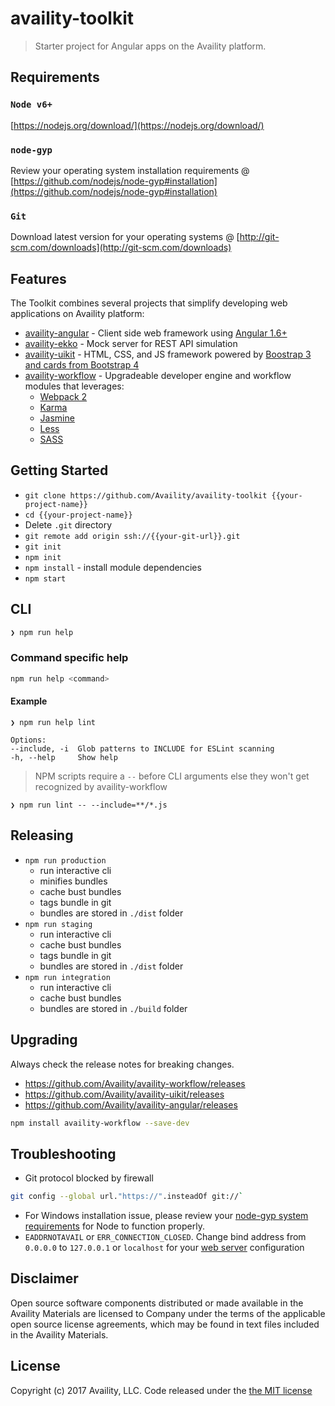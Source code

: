 # availity-toolkit

> Starter project for Angular apps on the Availity platform.

## Requirements

### `Node v6+`
[https://nodejs.org/download/](https://nodejs.org/download/)

### `node-gyp`

Review your operating system installation requirements @  [https://github.com/nodejs/node-gyp#installation](https://github.com/nodejs/node-gyp#installation)

### `Git`
Download latest version for your operating systems @ [http://git-scm.com/downloads](http://git-scm.com/downloads)

## Features

The Toolkit combines several projects that simplify developing web applications on Availity platform:

* [availity-angular](https://github.com/Availity/availity-angular) -  Client side web framework using [Angular 1.6+](https://github.com/angular/angular.js/tree/v1.2.28)
* [availity-ekko](https://github.com/Availity/availity-ekko) - Mock server for REST API simulation
* [availity-uikit](https://github.com/Availity/availity-uikit) - HTML, CSS, and JS framework powered by [Boostrap 3 and cards from Bootstrap 4](http://getbootstrap.com/)
* [availity-workflow](https://github.com/Availity/availity-workflow) - Upgradeable developer engine and workflow modules that leverages:
    * [Webpack 2](https://webpack.js.org/)
    * [Karma](http://karma-runner.github.io/0.13/index.html)
    * [Jasmine](http://jasmine.github.io/2.0/introduction.html)
    * [Less](http://lesscss.org/)
    * [SASS](https://github.com/sass/node-sass)
    
## Getting Started

* `git clone https://github.com/Availity/availity-toolkit {{your-project-name}}`
* `cd {{your-project-name}}`
*  Delete `.git` directory
* `git remote add origin ssh://{{your-git-url}}.git`
* `git init`
* `npm init`
* `npm install` - install module dependencies
* `npm start`

## CLI

```bash
❯ npm run help
```

### Command specific help
```bash
npm run help <command>
```

#### Example
```
❯ npm run help lint

Options:
--include, -i  Glob patterns to INCLUDE for ESLint scanning
-h, --help     Show help
```

> NPM scripts require a `--` before CLI arguments else they won't get recognized by availity-workflow
```
❯ npm run lint -- --include=**/*.js
```

## Releasing

* `npm run production`
    - run interactive cli
    - minifies bundles
    - cache bust bundles
    - tags bundle in git
    - bundles are stored in `./dist` folder
* `npm run staging`
    - run interactive cli
    - cache bust bundles
    - tags bundle in git
    - bundles are stored in `./dist` folder
* `npm run integration`
    - run interactive cli
    - cache bust bundles
    - bundles are stored in `./build` folder

## Upgrading

Always check the release notes for breaking changes.

* https://github.com/Availity/availity-workflow/releases
* https://github.com/Availity/availity-uikit/releases
* https://github.com/Availity/availity-angular/releases

```bash
npm install availity-workflow --save-dev
```

## Troubleshooting

* Git protocol blocked by firewall
```bash
git config --global url."https://".insteadOf git://`
```
* For Windows installation issue, please review your [node-gyp system requirements](https://github.com/nodejs/node-gyp#installation) for Node to function properly.
* `EADDRNOTAVAIL` or `ERR_CONNECTION_CLOSED`. Change bind address from `0.0.0.0` to `127.0.0.1` or `localhost` for your [web server](https://github.com/Availity/availity-toolkit/blob/master/project/config/developer-config-example.js#L14) configuration

## Disclaimer

Open source software components distributed or made available in the Availity Materials are licensed to Company under the terms of the applicable open source license agreements, which may be found in text files included in the Availity Materials.

## License

Copyright (c) 2017 Availity, LLC. Code released under the [the MIT license](LICENSE)

